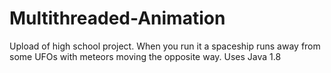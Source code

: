 # Multithreaded-Animation
Upload of high school project. When you run it a spaceship runs away from some UFOs with meteors moving the opposite way. Uses Java 1.8
